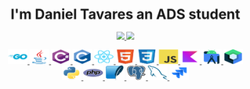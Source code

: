 <div align="center">
<h1>I'm Daniel Tavares an ADS student</h1>
</div>
<div align="center">
  <a href="https://github.com/DannyahIA">
  <img height="180em" src="https://github-readme-stats.vercel.app/api?username=DannyahIA&show_icons=true&theme=dracula&include_all_commits=true&count_private=true"/>
  <img height="180em" src="https://github-readme-stats.vercel.app/api/top-langs/?username=DannyahIA&layout=compact&langs_count=7&theme=dracula"/>
</div> 
<br>
<div align="center" style="display: inline_block">
  <img aling="center" alt="Go" height="30" width="40" src="https://raw.githubusercontent.com/devicons/devicon/master/icons/go/go-original-wordmark.svg">
  <img aling="center" alt="Java" height="30" width="40" src="https://raw.githubusercontent.com/devicons/devicon/master/icons/java/java-original.svg">
  <img aling="center" alt="CSharp" height="30" width="40" src="https://raw.githubusercontent.com/devicons/devicon/master/icons/csharp/csharp-original.svg">
  <img aling="center" alt="C" height="30" width="40" src="https://raw.githubusercontent.com/devicons/devicon/master/icons/c/c-original.svg">
  <img aling="center" alt ="React" height="30" width="40" src="https://raw.githubusercontent.com/devicons/devicon/master/icons/react/react-original.svg">
  <img aling="center" alt="HTML" height="30" width="40" src="https://raw.githubusercontent.com/devicons/devicon/master/icons/html5/html5-original.svg">
  <img aling="center" alt="CSS" height="30" width="40" src="https://raw.githubusercontent.com/devicons/devicon/master/icons/css3/css3-original.svg">
  <img aling="center" alt="JS" height="30" width="40" src="https://raw.githubusercontent.com/devicons/devicon/master/icons/javascript/javascript-original.svg">
  <img aling="center" alt="Kt" height="30" width="40" src="https://raw.githubusercontent.com/devicons/devicon/master/icons/kotlin/kotlin-original.svg">
  <img aling="center" alt="AndroidStudio" height="30" width="40" src="https://raw.githubusercontent.com/devicons/devicon/master/icons/androidstudio/androidstudio-original.svg">
  <img aling="center" alt="JetpackCompose" height="30" width="40" src="https://raw.githubusercontent.com/devicons/devicon/master/icons/jetpackcompose/jetpackcompose-original.svg">
  <img aling="center" alt="Py" height="30" width="40" src="https://raw.githubusercontent.com/devicons/devicon/master/icons/python/python-original.svg">
  <img aling="center" alt="PHP" height="30" width="40" src="https://raw.githubusercontent.com/devicons/devicon/master/icons/php/php-original.svg">
  <img aling="center" alt="SqLite" height="30" width="40" src="https://raw.githubusercontent.com/devicons/devicon/master/icons/sqlite/sqlite-original.svg">
  <img aling="center" alt="PostgreSQL" height="30" width="40" src="https://raw.githubusercontent.com/devicons/devicon/master/icons/postgresql/postgresql-original.svg">
  <img aling="center" alt="MySQL" height="30" width="40" src="https://raw.githubusercontent.com/devicons/devicon/master/icons/mysql/mysql-original.svg">
  <img aling="center" alt="JIRA" height="30" width="40" src="https://raw.githubusercontent.com/devicons/devicon/master/icons/jira/jira-original.svg">
</div>
